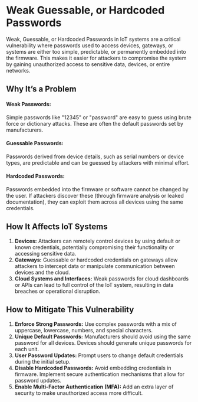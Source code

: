 # Weak Guessable, or Hardcoded Passwords

Weak, Guessable, or Hardcoded Passwords in IoT systems are a critical vulnerability where passwords used to access devices, gateways, or systems are either too simple, predictable, or permanently embedded into the firmware. This makes it easier for attackers to compromise the system by gaining unauthorized access to sensitive data, devices, or entire networks.

## Why It’s a Problem

#### Weak Passwords: 
Simple passwords like "12345" or "password" are easy to guess using brute force or dictionary attacks. These are often the default passwords set by manufacturers.
#### Guessable Passwords: 
Passwords derived from device details, such as serial numbers or device types, are predictable and can be guessed by attackers with minimal effort.
#### Hardcoded Passwords: 
Passwords embedded into the firmware or software cannot be changed by the user. If attackers discover these (through firmware analysis or leaked documentation), they can exploit them across all devices using the same credentials.

## How It Affects IoT Systems

1. **Devices:** Attackers can remotely control devices by using default or known credentials, potentially compromising their functionality or accessing sensitive data.
2. **Gateways:** Guessable or hardcoded credentials on gateways allow attackers to intercept data or manipulate communication between devices and the cloud.
3. **Cloud Systems and Interfaces:** Weak passwords for cloud dashboards or APIs can lead to full control of the IoT system, resulting in data breaches or operational disruption.

## How to Mitigate This Vulnerability
1. **Enforce Strong Passwords:** Use complex passwords with a mix of uppercase, lowercase, numbers, and special characters.
2. **Unique Default Passwords:** Manufacturers should avoid using the same password for all devices. Devices should generate unique passwords for each unit.
3. **User Password Updates:** Prompt users to change default credentials during the initial setup.
4. **Disable Hardcoded Passwords:** Avoid embedding credentials in firmware. Implement secure authentication mechanisms that allow for password updates.
5. **Enable Multi-Factor Authentication (MFA):** Add an extra layer of security to make unauthorized access more difficult.

